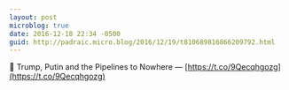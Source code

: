 ```yaml
---
layout: post
microblog: true
date: 2016-12-18 22:34 -0500
guid: http://padraic.micro.blog/2016/12/19/t810689816866209792.html
---
```

🔗 Trump, Putin and the Pipelines to Nowhere — [https://t.co/9Qecqhgozg](https://t.co/9Qecqhgozg)
